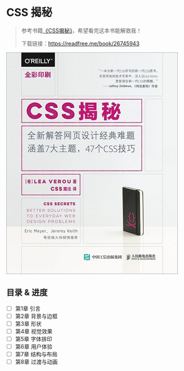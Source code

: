 # CSS 揭秘

> 参考书籍[《CSS揭秘》](https://book.douban.com/subject/26745943/)，希望看完这本书能解救我！
>
> 下载链接：<https://readfree.me/book/26745943>

![CSS揭秘](assets/s28659699.jpg)

## 目录 & 进度

- [ ] 第1章 引言
- [ ] 第2章 背景与边框
- [ ] 第3章 形状
- [ ] 第4章 视觉效果
- [ ] 第5章 字体排印
- [ ] 第6章 用户体验
- [ ] 第7章 结构与布局
- [ ] 第8章 过渡与动画
